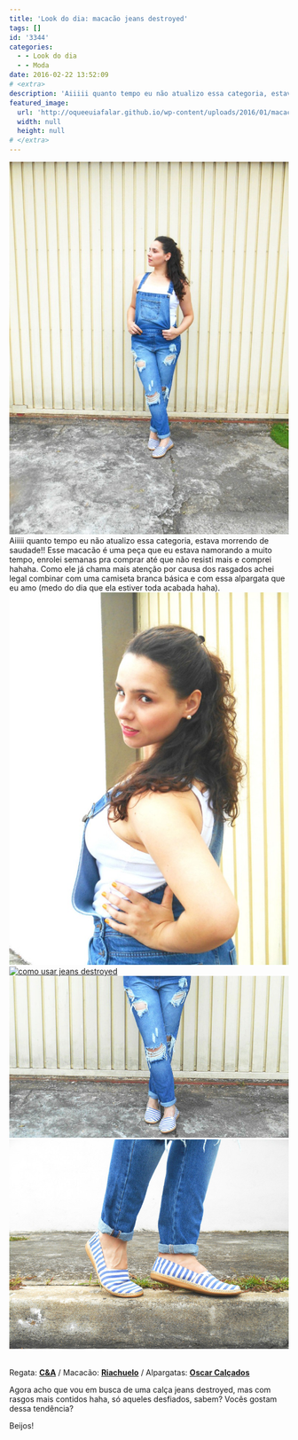 ```yaml
---
title: 'Look do dia: macacão jeans destroyed'
tags: []
id: '3344'
categories:
  - - Look do dia
  - - Moda
date: 2016-02-22 13:52:09
# <extra>
description: 'Aiiiii quanto tempo eu não atualizo essa categoria, estava morrendo de saudade!! Esse macacão é uma peça que eu estava namorando a muito tempo, enrolei semanas pra comprar até que não resisti mais e comprei hahaha. Como ele já chama mais atenção por causa dos rasgados achei legal combinar com uma camiseta branca básica e com essa alpargata que eu amo (medo do dia que ela estiver toda acabada haha). &nbsp; Regata: C&amp;A / Macacão: Riachuelo / Alpargatas: Oscar Calçados Agora acho que vou em busca de uma calça jeans destroyed, mas com rasgos mais contidos haha, só aqueles desfiados, sabem? Vocês gostam dessa tendência? Beijos! &nbsp;'
featured_image: 
  url: 'http://oqueeuiafalar.github.io/wp-content/uploads/2016/01/macação-jeans-destroyed-768x1024.jpg'
  width: null
  height: null
# </extra>
---
```


[![look jeans destroyed](/wp-content/uploads/2016/01/macação-jeans-destroyed-768x1024.jpg)](/wp-content/uploads/2016/01/macação-jeans-destroyed.jpg) Aiiiii quanto tempo eu não atualizo essa categoria, estava morrendo de saudade!! Esse macacão é uma peça que eu estava namorando a muito tempo, enrolei semanas pra comprar até que não resisti mais e comprei hahaha. Como ele já chama mais atenção por causa dos rasgados achei legal combinar com uma camiseta branca básica e com essa alpargata que eu amo (medo do dia que ela estiver toda acabada haha). [![look macacão jeans](/wp-content/uploads/2016/01/look-jeans-768x1024.jpg)](/wp-content/uploads/2016/01/look-jeans.jpg) [![como usar jeans destroyed](/wp-content/uploads/2016/01/look-macacão-jeans-destroyed-768x1024.jpg)](/wp-content/uploads/2016/01/look-macacão-jeans-destroyed.jpg) [![como usar macacão jeans](/wp-content/uploads/2016/01/jeans-destroyed.jpg)](/wp-content/uploads/2016/01/jeans-destroyed.jpg) [![jeans e alpargatas - como usar](/wp-content/uploads/2016/01/alpargata-listrada.jpg)](/wp-content/uploads/2016/01/alpargata-listrada.jpg)  

Regata: **[C&A](http://www.cea.com.br/)** / Macacão: **[Riachuelo](http://www.riachuelo.com.br/)** / Alpargatas: **[Oscar Calçados](http://www.oscarcalcados.com.br/)**

Agora acho que vou em busca de uma calça jeans destroyed, mas com rasgos mais contidos haha, só aqueles desfiados, sabem? Vocês gostam dessa tendência?

Beijos!
